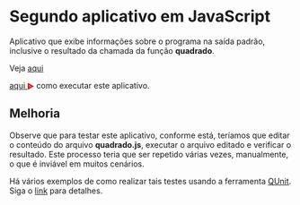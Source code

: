 # Segundo aplicativo em JavaScript
Aplicativo que exibe informações sobre o programa na saída padrão, 
inclusive o resultado da chamada da função **quadrado**.

Veja [aqui](https://asciinema.org/a/161533)

<a href="https://asciinema.org/a/161533"> aqui <img src="./asciinema.svg" width="12" align="center"></a> como executar este 
aplicativo. 

## Melhoria
Observe que para testar este aplicativo, conforme está, teríamos que 
editar o conteúdo do arquivo **quadrado.js**, executar o arquivo 
editado e verificar o resultado.
Este processo teria que ser repetido várias vezes, manualmente, 
o que é inviável em muitos cenários. 

Há vários exemplos de como realizar tais testes usando a 
ferramenta [QUnit](https://qunitjs.com/). Siga o [link](../teste)
para detalhes.


